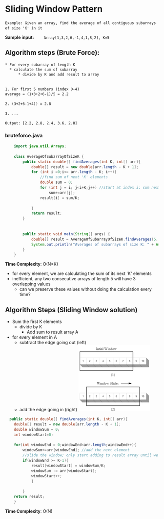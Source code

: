 # Sliding Window Pattern

`Example: Given an array, find the average of all contiguous subarrays of size 'K' in it`
    
 **Sample input:**
`    Array[1,3,2,6,-1,4,1,8,2], K=5`

## **Algorithm steps (Brute Force):**
    * For every subarray of length K
      * calculate the sum of subarray
          * divide by K and add result to array
        
    
    1. For first 5 numbers (index 0-4)
    average = (1+3+2+6-1)/5 = 2.2

    2. (3+2+6-1+4)) = 2.8

    3. ...
    
`Output: [2.2, 2.8, 2.4, 3.6, 2.8]`

### bruteforce.java

```java
    import java.util.Arrays;

    class AverageOfSubarrayOfSizeK {
        public static double[] findAverages(int K, int[] arr){
            double[] result = new double[arr.length - K + 1];
            for (int i =0;i<= arr.length - K; i++){
                //find sum of next 'K' elements
                double sum = 0;
                for (int j = i; j<i+K;j++) //start at index i; sum next K elements 
                    sum+=arr[j];
                result[i] = sum/K;

            }
            return result;
        }


        public static void main(String[] args) {
            double[] result = AverageOfSubarrayOfSizeK.findAverages(5, new int[] { 1,2,3,4,5,6,7,8,9,10 });
            System.out.println("Averages of subarrays of size K: " + Arrays.toString(result));
        }
    }
 ```
    
    
**Time Complexity**: O(N*K)
  - for every element, we are calculating the sum of its next 'K' elements
  - inefficient, any two consecutive arrays of length 5 will have 3 overlapping values
    - can we preserve these values without doing the calculation every time?

## **Algorithm Steps (Sliding Window solution)**
  * Sum the first K elements
    * divide by K
      * Add sum to result array A
  * for every element in A
    * subtract the edge going out (left)
    * add the edge going in (right)
    ![slidingwindow](./slidingwindow.png)

```java
  public static double[] findAverages(int K, int[] arr){
    double[] result = new double[arr.length - K + 1];
    double windowSum = 0;
    int windowStart=0;

    for(int windowEnd = 0;windowEnd<arr.length;windowEnd++){
        windowSum+=arr[windowEnd]; //add the next element
        //slide the window; only start adding to result array until we reach K elements (window is big enough)
        if(windowEnd >= K-1){
            result[windowStart] = windowSum/K;
            windowSum -= arr[windowStart];
            windowStart++;
            }

        }
    return result;
    }
```


    
**Time Complexity**: O(N)

    

    
    